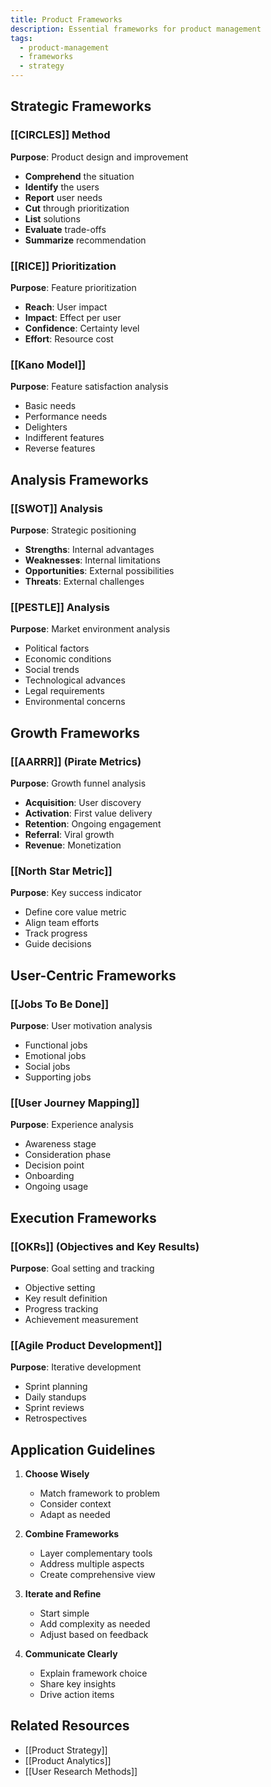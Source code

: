 ```yaml
---
title: Product Frameworks
description: Essential frameworks for product management
tags:
  - product-management
  - frameworks
  - strategy
---
```


## Strategic Frameworks

### [[CIRCLES]] Method
**Purpose**: Product design and improvement
- **Comprehend** the situation
- **Identify** the users
- **Report** user needs
- **Cut** through prioritization
- **List** solutions
- **Evaluate** trade-offs
- **Summarize** recommendation

### [[RICE]] Prioritization
**Purpose**: Feature prioritization
- **Reach**: User impact
- **Impact**: Effect per user
- **Confidence**: Certainty level
- **Effort**: Resource cost

### [[Kano Model]]
**Purpose**: Feature satisfaction analysis
- Basic needs
- Performance needs
- Delighters
- Indifferent features
- Reverse features

## Analysis Frameworks

### [[SWOT]] Analysis
**Purpose**: Strategic positioning
- **Strengths**: Internal advantages
- **Weaknesses**: Internal limitations
- **Opportunities**: External possibilities
- **Threats**: External challenges

### [[PESTLE]] Analysis
**Purpose**: Market environment analysis
- Political factors
- Economic conditions
- Social trends
- Technological advances
- Legal requirements
- Environmental concerns

## Growth Frameworks

### [[AARRR]] (Pirate Metrics)
**Purpose**: Growth funnel analysis
- **Acquisition**: User discovery
- **Activation**: First value delivery
- **Retention**: Ongoing engagement
- **Referral**: Viral growth
- **Revenue**: Monetization

### [[North Star Metric]]
**Purpose**: Key success indicator
- Define core value metric
- Align team efforts
- Track progress
- Guide decisions

## User-Centric Frameworks

### [[Jobs To Be Done]]
**Purpose**: User motivation analysis
- Functional jobs
- Emotional jobs
- Social jobs
- Supporting jobs

### [[User Journey Mapping]]
**Purpose**: Experience analysis
- Awareness stage
- Consideration phase
- Decision point
- Onboarding
- Ongoing usage

## Execution Frameworks

### [[OKRs]] (Objectives and Key Results)
**Purpose**: Goal setting and tracking
- Objective setting
- Key result definition
- Progress tracking
- Achievement measurement

### [[Agile Product Development]]
**Purpose**: Iterative development
- Sprint planning
- Daily standups
- Sprint reviews
- Retrospectives

## Application Guidelines

1. **Choose Wisely**
   - Match framework to problem
   - Consider context
   - Adapt as needed

2. **Combine Frameworks**
   - Layer complementary tools
   - Address multiple aspects
   - Create comprehensive view

3. **Iterate and Refine**
   - Start simple
   - Add complexity as needed
   - Adjust based on feedback

4. **Communicate Clearly**
   - Explain framework choice
   - Share key insights
   - Drive action items

## Related Resources
- [[Product Strategy]]
- [[Product Analytics]]
- [[User Research Methods]]
